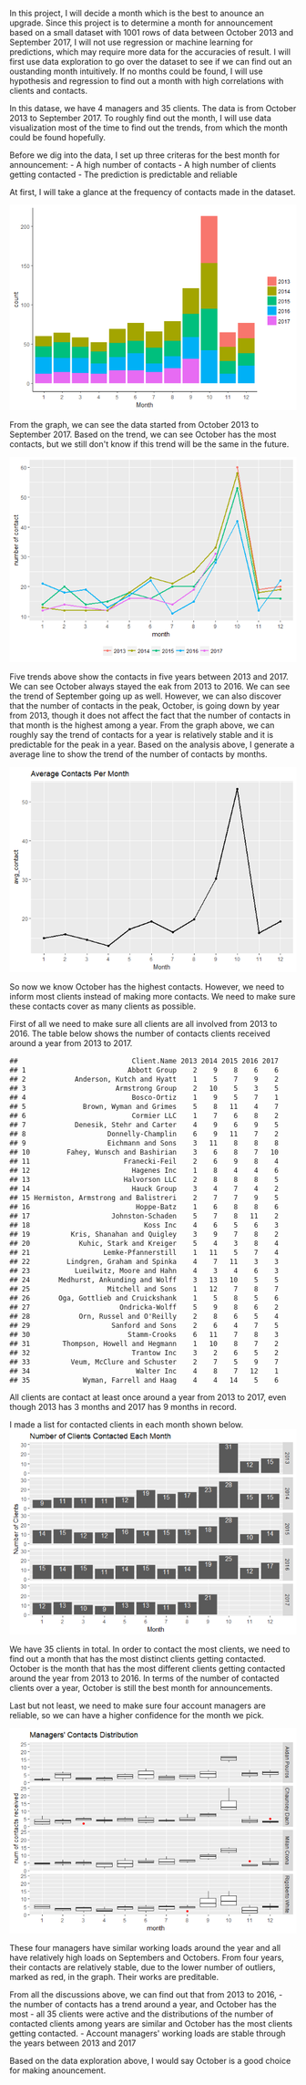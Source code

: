 In this project, I will decide a month which is the best to anounce an upgrade. Since this project is to determine a month for announcement based on a small dataset with 1001 rows of data between October 2013 and September 2017, I will not use regression or machine learning for predictions, which may require more data for the accuracies of result. I will first use data exploration to go over the dataset to see if we can find out an oustanding month intuitively. If no months could be found, I will use hypothesis and regression to find out a month with high correlations with clients and contacts.

In this datase, we have 4 managers and 35 clients. The data is from October 2013 to September 2017. To roughly find out the month, I will use data visualization most of the time to find out the trends, from which the month could be found hopefully.

Before we dig into the data, I set up three criteras for the best month for announcement: - A high number of contacts - A high number of clients getting contacted - The prediction is predictable and reliable

At first, I will take a glance at the frequency of contacts made in the dataset.

![](hireart_files/figure-markdown_github/unnamed-chunk-3-1.png)

From the graph, we can see the data started from October 2013 to September 2017. Based on the trend, we can see October has the most contacts, but we still don't know if this trend will be the same in the future.

![](hireart_files/figure-markdown_github/unnamed-chunk-4-1.png)

Five trends above show the contacts in five years between 2013 and 2017. We can see October always stayed the eak from 2013 to 2016. We can see the trend of September going up as well. However, we can also discover that the number of contacts in the peak, October, is going down by year from 2013, though it does not affect the fact that the number of contacts in that month is the highest among a year. From the graph above, we can roughly say the trend of contacts for a year is relatively stable and it is predictable for the peak in a year. Based on the analysis above, I generate a average line to show the trend of the number of contacts by months.

![](hireart_files/figure-markdown_github/unnamed-chunk-5-1.png)

So now we know October has the highest contacts. However, we need to inform most clients instead of making more contacts. We need to make sure these contacts cover as many clients as possible.

First of all we need to make sure all clients are all involved from 2013 to 2016. The table below shows the number of contacts clients received around a year from 2013 to 2017.

    ##                            Client.Name 2013 2014 2015 2016 2017
    ## 1                         Abbott Group    2    9    8    6    6
    ## 2            Anderson, Kutch and Hyatt    1    5    7    9    2
    ## 3                      Armstrong Group    2   10    5    3    5
    ## 4                          Bosco-Ortiz    1    9    5    7    1
    ## 5              Brown, Wyman and Grimes    5    8   11    4    7
    ## 6                          Cormier LLC    1    7    6    8    2
    ## 7            Denesik, Stehr and Carter    4    9    6    9    5
    ## 8                    Donnelly-Champlin    6    9   11    7    2
    ## 9                    Eichmann and Sons    3   11    8    8    8
    ## 10         Fahey, Wunsch and Bashirian    3    6    8    7   10
    ## 11                       Franecki-Feil    2    6    9    8    4
    ## 12                         Hagenes Inc    1    8    4    4    6
    ## 13                       Halvorson LLC    2    8    8    8    5
    ## 14                         Hauck Group    3    4    7    4    2
    ## 15 Hermiston, Armstrong and Balistreri    2    7    7    9    5
    ## 16                          Hoppe-Batz    1    6    8    8    6
    ## 17                    Johnston-Schaden    5    7    8   11    2
    ## 18                            Koss Inc    4    6    5    6    3
    ## 19          Kris, Shanahan and Quigley    3    9    7    8    2
    ## 20            Kuhic, Stark and Kreiger    5    4    3    8    4
    ## 21                  Lemke-Pfannerstill    1   11    5    7    4
    ## 22         Lindgren, Graham and Spinka    4    7   11    3    3
    ## 23           Lueilwitz, Moore and Hahn    4    3    4    6    3
    ## 24       Medhurst, Ankunding and Wolff    3   13   10    5    5
    ## 25                   Mitchell and Sons    1   12    7    8    7
    ## 26       Oga, Gottlieb and Cruickshank    1    5    8    5    6
    ## 27                      Ondricka-Wolff    5    9    8    6    2
    ## 28            Orn, Russel and O'Reilly    2    8    6    5    4
    ## 29                    Sanford and Sons    2    6    4    7    5
    ## 30                        Stamm-Crooks    6   11    7    8    3
    ## 31        Thompson, Howell and Hegmann    1   10    8    7    2
    ## 32                         Trantow Inc    3    2    6    5    2
    ## 33          Veum, McClure and Schuster    2    7    5    9    7
    ## 34                          Walter Inc    4    8    7   12    1
    ## 35             Wyman, Farrell and Haag    4    4   14    5    6

All clients are contact at least once around a year from 2013 to 2017, even though 2013 has 3 months and 2017 has 9 months in record.

I made a list for contacted clients in each month shown below. ![](hireart_files/figure-markdown_github/unnamed-chunk-7-1.png)

We have 35 clients in total. In order to contact the most clients, we need to find out a month that has the most distinct clients getting contacted. October is the month that has the most different clients getting contacted around the year from 2013 to 2016. In terms of the number of contacted clients over a year, October is still the best month for announcements.

Last but not least, we need to make sure four account managers are reliable, so we can have a higher confidence for the month we pick.

![](hireart_files/figure-markdown_github/unnamed-chunk-8-1.png)

These four managers have similar working loads around the year and all have relatively high loads on Septembers and Octobers. From four years, their contacts are relatively stable, due to the lower number of outliers, marked as red, in the graph. Their works are preditable.

From all the discussions above, we can find out that from 2013 to 2016, - the number of contacts has a trend around a year, and October has the most - all 35 clients were active and the distributions of the number of contacted clients among years are similar and October has the most clients getting contacted. - Account managers' working loads are stable through the years between 2013 and 2017

Based on the data exploration above, I would say October is a good choice for making anouncement.
